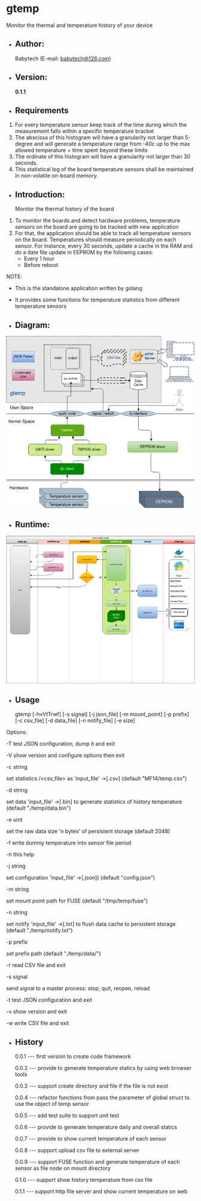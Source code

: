 # gtemp
Monitor the thermal and temperature history of your device

- Author:
  -
  Babytech (E-mail:  babytech@126.com)

- Version:
  -
  **0.1.1**

- Requirements
  -
1. For every temperature sensor keep track of the time during which the measurement falls within a specific temperature bracket
2. The abscissa of this histogram will have a granularity not larger than 5-degree and will generate a temperature range from -40c up to the max allowed temperature + time spent beyond these limits
3. The ordinate of this histogram will have a granularity not larger than 30 seconds.
4. This statistical log of the board temperature sensors shall be maintained in non-volatile on-board memory.

- Introduction:
  -
  Monitor the thermal history of the board
1. To monitor the boards and detect hardware problems, temperature sensors on the board are going to be tracked with new application
2. For that, the application should be able to track all temperature sensors on the board. Temperatures should measure periodically on each sensor.
   For instance, every 30 seconds, update a cache in the RAM and do a date file update in EEPROM by the following cases:
   - Every 1 hour
   - Before reboot

  NOTE:
  - This is the standalone application written by golang
  - It provides some functions for temperature statistics from different temperature sensors

- Diagram:
  -
![](images/gtemp.png)

- Runtime:
  -
![](images/runtime.png)

- Usage
  -
  gtemp [-hvVtTrwf] [-s signal] [-j json_file] [-m mount_point] [-p prefix] [-c csv_file] [-d data_file] [-n notify_file] [-e size]

Options:

-T	test JSON configuration, dump it and exit

-V	show version and configure options then exit

-c string

set statistics <product>/<csv_file> as 'input_file' ->[.csv] (default "MF14/temp.csv")

-d string

set data 'input_file' ->[.bin] to generate statistics of history temperature (default "./temp/data.bin")

-e uint

set the raw data size 'n bytes' of persistent storage <eeprom> (default 2048)

-f	write dummy temperature into sensor file period

-h	this help

-j string

set configuration 'input_file' ->[.json]) (default "config.json")

-m string

set mount point path for FUSE (default "/tmp/temp/fuse")

-n string

set notify 'input_file' ->[.txt] to flush data cache to persistent storage <eeprom> (default "./temp/notify.txt")

-p prefix

set prefix path (default "./temp/data/")

-r	read CSV file and exit

-s signal

send signal to a master process: stop, quit, reopen, reload

-t	test JSON configuration and exit

-v	show version and exit

-w	write CSV file and exit

- History
  -
  0.0.1 --- first version to create code framework

  0.0.2 --- provide to generate temperature statics by using web browser tools

  0.0.3 --- support create directory and file if the file is not exist

  0.0.4 --- refactor functions from pass the parameter of global struct to use the object of temp sensor

  0.0.5 --- add test suite to support unit test

  0.0.6 --- provide to generate temperature daily and overall statics

  0.0.7 --- provide to show current temperature of each sensor

  0.0.8 --- support upload csv file to external server

  0.0.9 --- support FUSE function and generate temperature of each sensor as file node on mount directory

  0.1.0 --- support show history temperature from csv file

  0.1.1 --- support http file server and show current temperature on web

